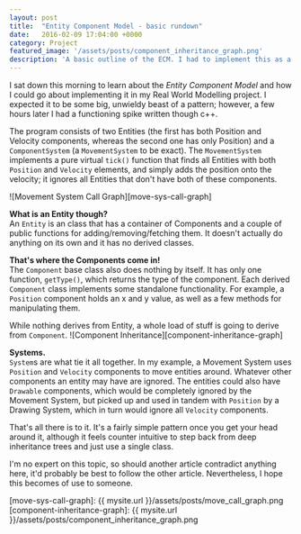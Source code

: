 ```yaml
---
layout: post
title:  "Entity Component Model - basic rundown"
date:   2016-02-09 17:04:00 +0000
category: Project
featured_image: '/assets/posts/component_inheritance_graph.png'
description: 'A basic outline of the ECM. I had to implement this as a task for group project (this requirement was later removed as the lecturers deemed it too difficult to pull off in the time constraints!).'
---
```

I sat down this morning to learn about the _Entity Component Model_ and how I could go about implementing it in my Real World Modelling project. I expected it to be some big, unwieldy beast of a pattern; however, a few hours later I had a functioning spike written though c++.
<!-- excerpt -->
The program consists of two Entities (the first has both Position and Velocity components, whereas the second one has only Position) and a `ComponentSystem` (a `MovementSystem` to be exact). The `MovementSystem` implements a pure virtual `tick()` function that finds all Entities with both `Position` and `Velocity` elements, and simply adds the position onto the velocity; it ignores all Entities that don't have both of these components.

![Movement System Call Graph][move-sys-call-graph]

__What is an Entity though?__<br>
An `Entity` is an class that has a container of Components and a couple of public functions for adding/removing/fetching them. It doesn't actually do anything on its own and it has no derived classes.

__That's where the Components come in!__<br>
The `Component` base class also does nothing by itself. It has only one function, `getType()`, which returns the type of the component. Each derived `Component` class implements some standalone functionality. For example, a `Position` component holds an x and y value, as well as a few methods for manipulating them.

While nothing derives from Entity, a whole load of stuff is going to derive from `Component`.
![Component Inheritance][component-inheritance-graph]

__Systems.__<br>
`System`s are what tie it all together. In my example, a Movement System uses `Position` and `Velocity` components to move entities around. Whatever other components an entity may have are ignored. The entities could also have `Drawable` components, which would be completely ignored by the Movement System, but picked up and used in tandem with `Position` by a Drawing System, which in turn would ignore all `Velocity` components.

That's all there is to it. It's a fairly simple pattern once you get your head around it, although it feels counter intuitive to step back from deep inheritance trees and just use a single class.

I'm no expert on this topic, so should another article contradict anything here, it'd probably be best to follow the other article. Nevertheless, I hope this becomes of use to someone.


[move-sys-call-graph]: {{ mysite.url }}/assets/posts/move_call_graph.png
[component-inheritance-graph]: {{ mysite.url }}/assets/posts/component_inheritance_graph.png
